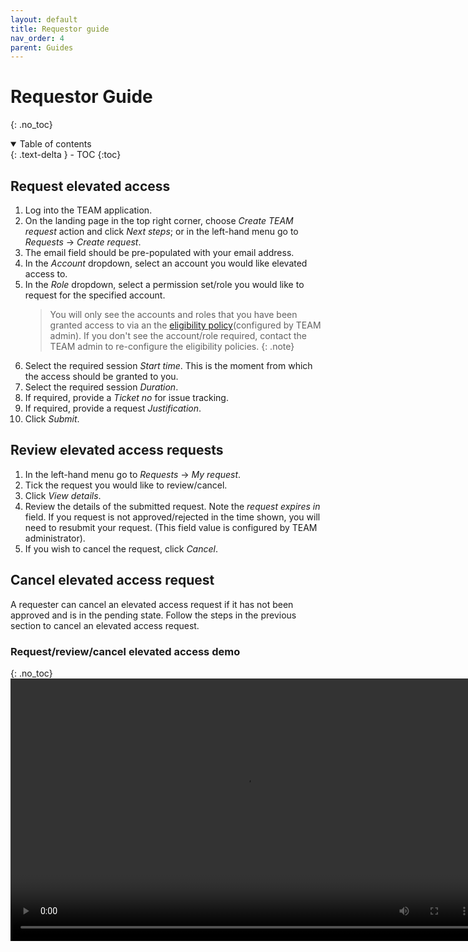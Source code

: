 ```yaml
---
layout: default
title: Requestor guide
nav_order: 4
parent: Guides
---
```


# Requestor Guide
{: .no_toc}

<details open markdown="block">
  <summary>
    Table of contents
  </summary>
  {: .text-delta }
- TOC
{:toc}
</details>

## Request elevated access
1. Log into the TEAM application.
2. On the landing page in the top right corner, choose *Create TEAM request* action and click *Next steps*; or in the left-hand menu go to *Requests* &rarr; *Create request*.
3. The email field should be pre-populated with your email address.
4. In the *Account* dropdown, select an account you would like elevated access to.
5. In the *Role* dropdown, select a permission set/role you would like to request for the specified account.
   > You will only see the accounts and roles that you have been granted access to via an the [eligibility policy]()(configured by TEAM admin). If you don't see the account/role required, contact the TEAM admin to re-configure the eligibility policies.
   {: .note}
6. Select the required session *Start time*. This is the moment from which the access should be granted to you.
7. Select the required session *Duration*.
8. If required, provide a *Ticket no* for issue tracking.
9. If required, provide a request *Justification*.
10. Click *Submit*.

## Review elevated access requests
1. In the left-hand menu go to *Requests* &rarr; *My request*.
2. Tick the request you would like to review/cancel.
3. Click *View details*.
4. Review the details of the submitted request. Note the *request expires in* field. If you request is not approved/rejected in the time shown, you will need to resubmit your request. (This field value is configured by TEAM administrator).
5. If you wish to cancel the request, click *Cancel*.

## Cancel elevated access request
A requester can cancel an elevated access request if it has not been approved and is in the pending state.
Follow the steps in the previous section to cancel an elevated access request.

### Request/review/cancel elevated access demo
{: .no_toc}
<video width="750" height="420" frameborder="0" allowfullscreen controls>
<source src="https://d3f99z5n3ls8r1.cloudfront.net/videos/requestor_guides/create_request.mov">
</video>